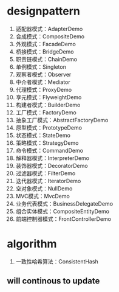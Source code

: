# designpattern
1. 适配器模式：AdapterDemo
2. 合成模式：CompositeDemo
3. 外观模式：FacadeDemo
4. 桥接模式：BridgeDemo
5. 职责链模式：ChainDemo
6. 单例模式：Singleton
7. 观察者模式：Observer
8. 中介者模式：Mediator
9. 代理模式：ProxyDemo
10. 享元模式：FlyweightDemo
11. 构建者模式：BuilderDemo
12. 工厂模式：FactoryDemo
13. 抽象工厂模式：AbstractFactoryDemo
14. 原型模式：PrototypeDemo
15. 状态模式：StateDemo
16. 策略模式：StrategyDemo
17. 命令模式：CommandDemo
18. 解释器模式：InterpreterDemo
19. 装饰器模式：DecoratorDemo
20. 过滤器模式：FilterDemo
21. 迭代器模式：IteratorDemo
22. 空对象模式：NullDemo
23. MVC模式：MvcDemo
24. 业务代表模式：BusinessDelegateDemo
25. 组合实体模式：CompositeEntityDemo
26. 前端控制器模式：FrontControllerDemo

# algorithm
1. 一致性哈希算法：ConsistentHash

## will continous to update
